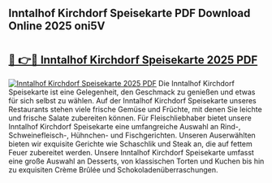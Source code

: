 ## Inntalhof Kirchdorf Speisekarte PDF Download Online 2025 oni5V

# <h2><a href="http://gcdu7mr.nevu.top/?p=Inntalhof+Kirchdorf+Speisekarte">🔗 👉🔴 Inntalhof Kirchdorf Speisekarte 2025 PDF</a></h2>

[![Inntalhof Kirchdorf Speisekarte 2025 PDF](https://i.imgur.com/dBaPXMq.png)](http://gcdu7mr.nevu.top/?p=Inntalhof+Kirchdorf+Speisekarte)
Die Inntalhof Kirchdorf Speisekarte ist eine Gelegenheit, den Geschmack zu genießen und etwas für sich selbst zu wählen. Auf der Inntalhof Kirchdorf Speisekarte unseres Restaurants stehen viele frische Gemüse und Früchte, mit denen Sie leichte und frische Salate zubereiten können. Für Fleischliebhaber bietet unsere Inntalhof Kirchdorf Speisekarte eine umfangreiche Auswahl an Rind-, Schweinefleisch-, Hühnchen- und Fischgerichten. Unseren Auserwählten bieten wir exquisite Gerichte wie Schaschlik und Steak an, die auf fettem Feuer zubereitet werden. Unsere Inntalhof Kirchdorf Speisekarte umfasst eine große Auswahl an Desserts, von klassischen Torten und Kuchen bis hin zu exquisiten Crème Brûlée und Schokoladenüberraschungen.
